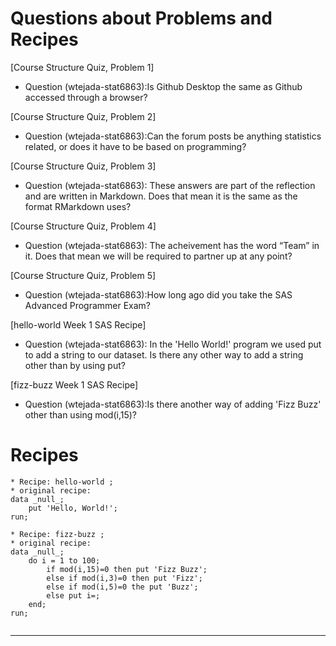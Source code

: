 # Questions about Problems and Recipes

[Course Structure Quiz, Problem 1]
* Question (wtejada-stat6863):Is Github Desktop the same as Github accessed through a browser?

[Course Structure Quiz, Problem 2]
* Question (wtejada-stat6863):Can the forum posts be anything statistics related, or does it have to be based on programming? 

[Course Structure Quiz, Problem 3]
* Question (wtejada-stat6863): These answers are part of the reflection and are written in Markdown. Does that mean it is the same as the format RMarkdown uses?

[Course Structure Quiz, Problem 4]
* Question (wtejada-stat6863): The acheivement has the word “Team” in it. Does that mean we will be required to partner up at any point?

[Course Structure Quiz, Problem 5]
* Question (wtejada-stat6863):How long ago did you take the SAS Advanced Programmer Exam?

[hello-world Week 1 SAS Recipe]
* Question (wtejada-stat6863): In the 'Hello World!' program we used put to add a string to our dataset. Is there any other way to add a string other than by using put?

[fizz-buzz Week 1 SAS Recipe]
* Question (wtejada-stat6863):Is there another way of adding 'Fizz Buzz' other than using mod(i,15)?


# Recipes
```
* Recipe: hello-world ;
* original recipe:
data _null_;
    put 'Hello, World!';
run;
```
```
* Recipe: fizz-buzz ;
* original recipe:
data _null_;
    do i = 1 to 100;
        if mod(i,15)=0 then put 'Fizz Buzz';
		else if mod(i,3)=0 then put 'Fizz';
		else if mod(i,5)=0 the put 'Buzz';
		else put i=;
	end;
run;


```
***



```
